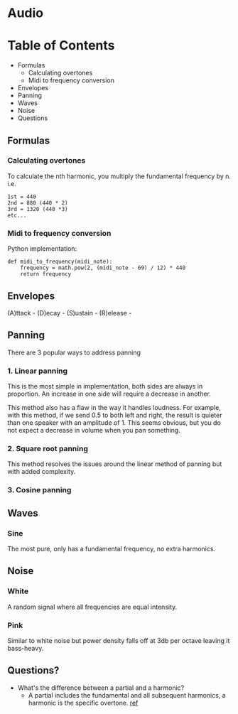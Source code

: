 # Audio

# Table of Contents

- Formulas
    - Calculating overtones
    - Midi to frequency conversion
- Envelopes
- Panning
- Waves
- Noise
- Questions

## Formulas

### Calculating overtones

To calculate the nth harmonic, you multiply the fundamental frequency by n.
i.e.

```
1st = 440
2nd = 880 (440 * 2)
3rd = 1320 (440 *3)
etc...
```

### Midi to frequency conversion

Python implementation:
```
def midi_to_frequency(midi_note):
    frequency = math.pow(2, (midi_note - 69) / 12) * 440
    return frequency
```


## Envelopes

(A)ttack - 
(D)ecay - 
(S)ustain - 
(R)elease - 

## Panning

There are 3 popular ways to address panning

### 1. Linear panning

This is the most simple in implementation, both sides are always in proportion.
An increase in one side will require a decrease in another.

This method also has a flaw in the way it handles loudness. For example, with
this method, if we send 0.5 to both left and right, the result is quieter than
one speaker with an amplitude of 1. This seems obvious, but you do not expect a
decrease in volume when you pan something.

### 2. Square root panning

This method resolves the issues around the linear method of panning but with
added complexity.

### 3. Cosine panning


## Waves

### Sine

The most pure, only has a fundamental frequency, no extra harmonics.

## Noise

### White 

A random signal where all frequencies are equal intensity.

### Pink

Similar to white noise but power density falls off at 3db per octave leaving it
bass-heavy.

## Questions?

- What's the difference between a partial and a harmonic?
    - A partial includes the fundamental and all subsequent harmonics, a
      harmonic is the specific overtone.
      [ref](https://en.wikipedia.org/wiki/Overtone)
